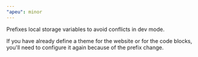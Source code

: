 ```yaml
---
"apeu": minor
---
```


Prefixes local storage variables to avoid conflicts in dev mode.

If you have already define a theme for the website or for the code blocks, you'll need to configure it again because of the prefix change.
